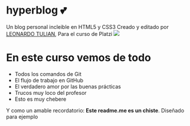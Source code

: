 
# hyperblog 💕
Un blog personal incleible en HTML5 y CSS3 
Creado y editado por [LEONARDO TULIAN](https://www.linkedin.com/in/leonardo-ezequiel-tulian-305696149/ "Leonardo Tulian"), Para el curso de Platzi
![](https://scontent.fcor2-1.fna.fbcdn.net/v/t31.0-8/s960x960/26116206_1948125071869186_4970054564193402270_o.jpg?_nc_cat=107&_nc_ohc=Mf97gUEDduYAX-rl2k6&_nc_ht=scontent.fcor2-1.fna&_nc_tp=1002&oh=3ca42b2ebacf8a8fb244e5f20839b505&oe=5EA699B2)
# En este curso vemos de todo
- Todos los comandos de Git 
- El flujo de trabajo en GitHub
- El verdadero amor por las buenas prácticas
- Trucos muy loco del profesor 
- Esto es muy chebere

Y como un amable recordatorio: **Este readme.me es un chiste**. Diseñado para ejemplo
